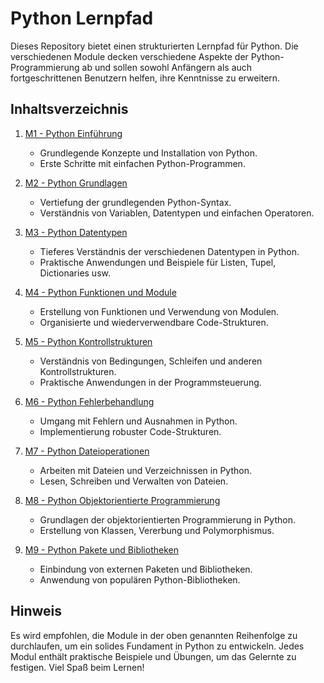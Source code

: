# Python Lernpfad

Dieses Repository bietet einen strukturierten Lernpfad für Python. Die verschiedenen Module decken verschiedene Aspekte der Python-Programmierung ab und sollen sowohl Anfängern als auch fortgeschrittenen Benutzern helfen, ihre Kenntnisse zu erweitern.

## Inhaltsverzeichnis

1. [M1 - Python Einführung](https://github.com/kodschul/kodschul-python-2901/tree/c02173aadefaddd0d2ca9071b98094249c32c787/M1%20-%20Python%20Einf%C3%BChrung)
   - Grundlegende Konzepte und Installation von Python.
   - Erste Schritte mit einfachen Python-Programmen.

2. [M2 - Python Grundlagen](https://github.com/kodschul/kodschul-python-2901/tree/c02173aadefaddd0d2ca9071b98094249c32c787/M2%20-%20Python%20Grundlagen)
   - Vertiefung der grundlegenden Python-Syntax.
   - Verständnis von Variablen, Datentypen und einfachen Operatoren.

3. [M3 - Python Datentypen](https://github.com/kodschul/kodschul-python-2901/tree/c02173aadefaddd0d2ca9071b98094249c32c787/M3%20-%20Python%20Datentypen)
   - Tieferes Verständnis der verschiedenen Datentypen in Python.
   - Praktische Anwendungen und Beispiele für Listen, Tupel, Dictionaries usw.

4. [M4 - Python Funktionen und Module](https://github.com/kodschul/kodschul-python-2901/tree/c02173aadefaddd0d2ca9071b98094249c32c787/M4%20-%20Python%20Funktionen%20und%20Module)
   - Erstellung von Funktionen und Verwendung von Modulen.
   - Organisierte und wiederverwendbare Code-Strukturen.

5. [M5 - Python Kontrollstrukturen](https://github.com/kodschul/kodschul-python-2901/tree/c02173aadefaddd0d2ca9071b98094249c32c787/M5%20-%20Python%20Kontrollstrukturen)
   - Verständnis von Bedingungen, Schleifen und anderen Kontrollstrukturen.
   - Praktische Anwendungen in der Programmsteuerung.

6. [M6 - Python Fehlerbehandlung](https://github.com/kodschul/kodschul-python-2901/tree/c02173aadefaddd0d2ca9071b98094249c32c787/M6%20-%20Python%20Fehlerbehandlung)
   - Umgang mit Fehlern und Ausnahmen in Python.
   - Implementierung robuster Code-Strukturen.

7. [M7 - Python Dateioperationen](https://github.com/kodschul/kodschul-python-2901/tree/c02173aadefaddd0d2ca9071b98094249c32c787/M7%20-%20Python%20Dateioperationen)
   - Arbeiten mit Dateien und Verzeichnissen in Python.
   - Lesen, Schreiben und Verwalten von Dateien.

8. [M8 - Python Objektorientierte Programmierung](https://github.com/kodschul/kodschul-python-2901/tree/c02173aadefaddd0d2ca9071b98094249c32c787/M8%20-%20Python%20Objektorientierte%20Programmierung)
   - Grundlagen der objektorientierten Programmierung in Python.
   - Erstellung von Klassen, Vererbung und Polymorphismus.

9. [M9 - Python Pakete und Bibliotheken](https://github.com/kodschul/kodschul-python-2901/tree/c02173aadefaddd0d2ca9071b98094249c32c787/M9%20-%20Python%20Pakete%20und%20Bibliotheken)
   - Einbindung von externen Paketen und Bibliotheken.
   - Anwendung von populären Python-Bibliotheken.

## Hinweis

Es wird empfohlen, die Module in der oben genannten Reihenfolge zu durchlaufen, um ein solides Fundament in Python zu entwickeln. Jedes Modul enthält praktische Beispiele und Übungen, um das Gelernte zu festigen. Viel Spaß beim Lernen!
